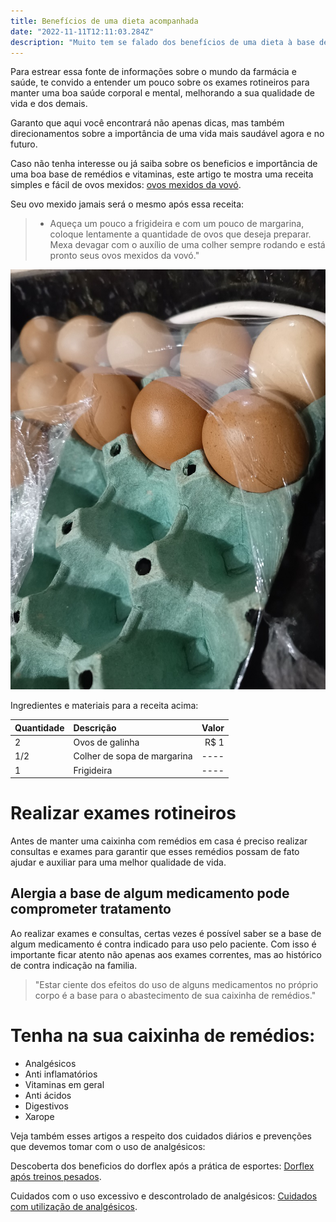 ```yaml
---
title: Benefícios de uma dieta acompanhada
date: "2022-11-11T12:11:03.284Z"
description: "Muito tem se falado dos benefícios de uma dieta à base de frutas, mas pouco sobre a importância de ter consigo alguns remédios e vitaminas importantes no auxilio de uma alimentação e vida mais saudável."
---
```


Para estrear essa fonte de informações sobre o mundo da farmácia e saúde, te convido a entender um pouco sobre os exames 
rotineiros para manter uma boa saúde corporal e mental, melhorando a sua qualidade de vida e dos demais.

Garanto que aqui você encontrará não apenas dicas, mas também direcionamentos sobre a importância de uma vida mais saudável agora e no futuro.

Caso não tenha interesse ou já saiba sobre os beneficios e importância de uma boa base de remédios e vitaminas, este artigo te mostra uma receita simples e fácil de ovos mexidos:
[ovos mexidos da vovó](https://en.wikipedia.org/wiki/ovos_mexidos).

Seu ovo mexido jamais será o mesmo após essa receita:
> - Aqueça um pouco a frigideira e com um pouco de margarina, coloque lentamente a quantidade de ovos que deseja preparar. Mexa devagar com o auxílio de uma colher sempre rodando e está pronto seus ovos mexidos da vovó."

![ovos mexidos da vovó](./eggs.jpg)

Ingredientes e materiais para a receita acima:

| Quantidade | Descrição                      | Valor |
| :--------- | :----------------------------- | ---: |
| 2          | Ovos de galinha                | R$ 1 |
| 1/2        | Colher de sopa de margarina    | ---- |
| 1          | Frigideira                     | ---- |


# Realizar exames rotineiros

Antes de manter uma caixinha com remédios em casa é preciso realizar consultas e exames para garantir que esses remédios possam de fato ajudar e auxiliar para uma melhor qualidade de vida.

## Alergia a base de algum medicamento pode comprometer tratamento

Ao realizar exames e consultas, certas vezes é possível saber se a base de algum medicamento é contra indicado para uso pelo paciente. Com isso é importante ficar atento não apenas aos exames correntes, mas ao histórico de contra indicação na familia.


> "Estar ciente dos efeitos do uso de alguns medicamentos no próprio corpo é a base para o abastecimento de sua caixinha de remédios."

# Tenha na sua caixinha de remédios:

- Analgésicos
- Anti inflamatórios
- Vitaminas em geral
- Anti ácidos
- Digestivos
- Xarope


Veja também esses artigos a respeito dos cuidados diários e prevenções que devemos tomar com o uso de analgésicos:

Descoberta dos beneficios do dorflex após a prática de esportes: [Dorflex após treinos pesados](http://example.com "Beneficios do dorflex").

Cuidados com o uso excessivo e descontrolado de analgésicos: [Cuidados com utilização de analgésicos](http://example.com).
